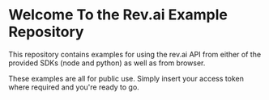 # Welcome To the Rev.ai Example Repository

This repository contains examples for using the rev.ai API from either of the provided SDKs (node and python) as well as from browser.

These examples are all for public use. Simply insert your access token where required and you're ready to go.